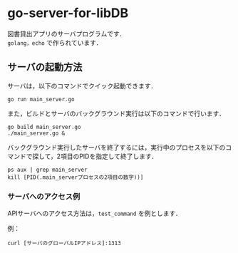 # go-server-for-libDB

図書貸出アプリのサーバプログラムです．  
`golang，echo` で作られています．

## サーバの起動方法
サーバは，以下のコマンドでクイック起動できます．
```
go run main_server.go
```

また，ビルドとサーバのバックグラウンド実行は以下のコマンドで行います．
```
go build main_server.go
./main_server.go &
```

バックグラウンド実行したサーバを終了するには，実行中のプロセスを以下のコマンドで探して，2項目のPIDを指定して終了します．
```
ps aux | grep main_server
kill [PID(.main_serverプロセスの2項目の数字))]
```

###  サーバへのアクセス例
APIサーバへのアクセス方法は，`test_command` を例とします．

例：
```
curl [サーバのグローバルIPアドレス]:1313 
```